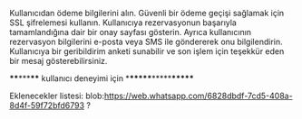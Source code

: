 Kullanıcıdan ödeme bilgilerini alın. Güvenli bir ödeme geçişi sağlamak için SSL şifrelemesi kullanın.
Kullanıcıya rezervasyonun başarıyla tamamlandığına dair bir onay sayfası gösterin. Ayrıca kullanıcının rezervasyon bilgilerini e-posta veya SMS ile göndererek onu bilgilendirin.
Kullanıcıya bir geribildirim anketi sunabilir ve son işlem için teşekkür eden bir mesaj gösterebilirsiniz.

**\*\***\*\*\***\*\*** kullanıcı deneyimi için \***\*\*\*\*\***\*\*\*\*\***\*\*\*\*\***

Eklenecekler listesi:
blob:https://web.whatsapp.com/6828dbdf-7cd5-408a-8d4f-59f72bfd6793 ?

